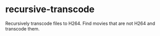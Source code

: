 recursive-transcode
===================

Recursively transcode files to H264. Find movies that are not H264 and transcode them.

